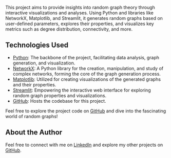 
This project aims to provide insights into random graph theory through interactive visualizations and analyses. Using Python and libraries like NetworkX, Matplotlib, and Streamlit, it generates random graphs based on user-defined parameters, explores their properties, and visualizes key metrics such as degree distribution, connectivity, and more.

## Technologies Used

- [Python](https://www.python.org/): The backbone of the project, facilitating data analysis, graph generation, and visualization.
- [NetworkX](https://networkx.org/): A Python library for the creation, manipulation, and study of complex networks, forming the core of the graph generation process.
- [Matplotlib](https://matplotlib.org/): Utilized for creating visualizations of the generated graphs and their properties.
- [Streamlit](https://streamlit.io/): Empowering the interactive web interface for exploring random graph properties and visualizations.
- [GitHub](https://github.com/hotairballoon-04/random-graphs): Hosts the codebase for this project.


Feel free to explore the project code on [GitHub](https://github.com/hotairballoon-04/random-graphs) and dive into the fascinating world of random graphs!

## About the Author
Feel free to connect with me on [LinkedIn](https://www.linkedin.com/in/lukas-schaller/) and explore my other projects on [GitHub](https://github.com/hotairballoon-04).